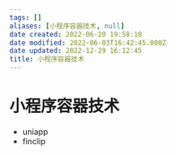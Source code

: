 ```yaml
---
tags: []
aliases: [小程序容器技术, null]
date created: 2022-06-20 19:58:18
date modified: 2022-06-03T16:42:45.000Z
date updated: 2022-12-29 16:12:45
title: 小程序容器技术
---
```


# 小程序容器技术

- uniapp
- finclip
